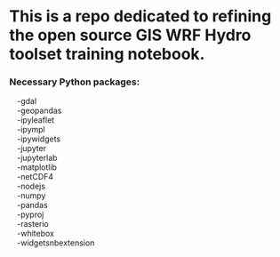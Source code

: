 # This is a repo dedicated to refining the open source GIS WRF Hydro toolset training notebook. 
### Necessary Python packages:
&emsp;-gdal<br>
&emsp;-geopandas<br>
&emsp;-ipyleaflet<br>
&emsp;-ipympl<br>
&emsp;-ipywidgets<br>
&emsp;-jupyter<br>
&emsp;-jupyterlab<br>
&emsp;-matplotlib<br>
&emsp;-netCDF4<br>
&emsp;-nodejs<br>
&emsp;-numpy<br>
&emsp;-pandas<br>
&emsp;-pyproj<br>
&emsp;-rasterio<br>
&emsp;-whitebox<br>
&emsp;-widgetsnbextension<br>
